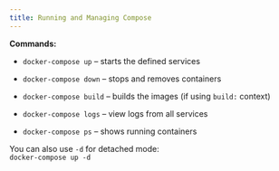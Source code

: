 ```yaml
---
title: Running and Managing Compose
---
```


**Commands:**

- `docker-compose up` – starts the defined services

- `docker-compose down` – stops and removes containers

- `docker-compose build` – builds the images (if using `build:` context)

- `docker-compose logs` – view logs from all services

- `docker-compose ps` – shows running containers

You can also use `-d` for detached mode:  
`docker-compose up -d`
